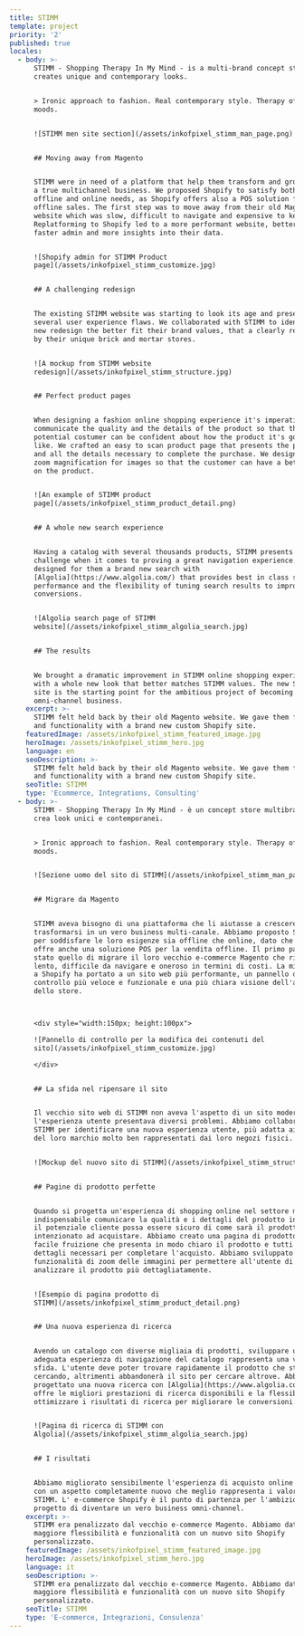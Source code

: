```yaml
---
title: STIMM
template: project
priority: '2'
published: true
locales:
  - body: >-
      STIMM - Shopping Therapy In My Mind - is a multi-brand concept store that
      creates unique and contemporary looks.


      > Ironic approach to fashion. Real contemporary style. Therapy of my
      moods.


      ![STIMM men site section](/assets/inkofpixel_stimm_man_page.png)


      ## Moving away from Magento


      STIMM were in need of a platform that help them transform and grow toward
      a true multichannel business. We proposed Shopify to satisfy both their
      offline and online needs, as Shopify offers also a POS solution for
      offline sales. The first step was to move away from their old Magento
      website which was slow, difficult to navigate and expensive to keep up.
      Replatforming to Shopify led to a more performant website, better and
      faster admin and more insights into their data. 


      ![Shopify admin for STIMM Product
      page](/assets/inkofpixel_stimm_customize.jpg)


      ## A challenging redesign


      The existing STIMM website was starting to look its age and presented
      several user experience flaws. We collaborated with STIMM to identify a
      new redesign the better fit their brand values, that a clearly represented
      by their unique brick and mortar stores. 


      ![A mockup from STIMM website
      redesign](/assets/inkofpixel_stimm_structure.jpg)


      ## Perfect product pages


      When designing a fashion online shopping experience it's imperative to
      communicate the quality and the details of the product so that the
      potential costumer can be confident about how the product it's gonna look
      like. We crafted an easy to scan product page that presents the product
      and all the details necessary to complete the purchase. We designed also
      zoom magnification for images so that the customer can have a better look
      on the product.  


      ![An example of STIMM product
      page](/assets/inkofpixel_stimm_product_detail.png)


      ## A whole new search experience


      Having a catalog with several thousands products, STIMM presents a unique
      challenge when it comes to proving a great navigation experience. We
      designed for them a brand new search with
      [Algolia](https://www.algolia.com/) that provides best in class search
      performance and the flexibility of tuning search results to improve
      conversions.


      ![Algolia search page of STIMM
      website](/assets/inkofpixel_stimm_algolia_search.jpg)


      ## The results


      We brought a dramatic improvement in STIMM online shopping experience,
      with a whole new look that better matches STIMM values. The new Shopify
      site is the starting point for the ambitious project of becoming a truly
      omni-channel business.
    excerpt: >-
      STIMM felt held back by their old Magento website. We gave them freedom
      and functionality with a brand new custom Shopify site.
    featuredImage: /assets/inkofpixel_stimm_featured_image.jpg
    heroImage: /assets/inkofpixel_stimm_hero.jpg
    language: en
    seoDescription: >-
      STIMM felt held back by their old Magento website. We gave them freedom
      and functionality with a brand new custom Shopify site.
    seoTitle: STIMM
    type: 'Ecommerce, Integrations, Consulting'
  - body: >-
      STIMM - Shopping Therapy In My Mind - è un concept store multibrand che
      crea look unici e contemporanei.


      > Ironic approach to fashion. Real contemporary style. Therapy of my
      moods.


      ![Sezione uomo del sito di STIMM](/assets/inkofpixel_stimm_man_page.png)


      ## Migrare da Magento


      STIMM aveva bisogno di una piattaforma che li aiutasse a crescere e
      trasformarsi in un vero business multi-canale. Abbiamo proposto Shopify
      per soddisfare le loro esigenze sia offline che online, dato che Shopify
      offre anche una soluzione POS per la vendita offline. Il primo passo è
      stato quello di migrare il loro vecchio e-commerce Magento che risultava
      lento, difficile da navigare e oneroso in termini di costi. La migrazione
      a Shopify ha portato a un sito web più performante, un pannello di
      controllo più veloce e funzionale e una più chiara visione dell'andamento
      dello store.



      <div style="width:150px; height:100px">

      ![Pannello di controllo per la modifica dei contenuti del
      sito](/assets/inkofpixel_stimm_customize.jpg)

      </div>


      ## La sfida nel ripensare il sito


      Il vecchio sito web di STIMM non aveva l'aspetto di un sito moderno e
      l'esperienza utente presentava diversi problemi. Abbiamo collaborato con
      STIMM per identificare una nuova esperienza utente, più adatta ai valori
      del loro marchio molto ben rappresentati dai loro negozi fisici.


      ![Mockup del nuovo sito di STIMM](/assets/inkofpixel_stimm_structure.jpg)


      ## Pagine di prodotto perfette


      Quando si progetta un'esperienza di shopping online nel settore moda è
      indispensabile comunicare la qualità e i dettagli del prodotto in modo che
      il potenziale cliente possa essere sicuro di come sarà il prodotto che è
      intenzionato ad acquistare. Abbiamo creato una pagina di prodotto di
      facile fruizione che presenta in modo chiaro il prodotto e tutti i
      dettagli necessari per completare l'acquisto. Abbiamo sviluppato anche una
      funzionalità di zoom delle immagini per permettere all'utente di
      analizzare il prodotto più dettagliatamente.


      ![Esempio di pagina prodotto di
      STIMM](/assets/inkofpixel_stimm_product_detail.png)


      ## Una nuova esperienza di ricerca


      Avendo un catalogo con diverse migliaia di prodotti, sviluppare un
      adeguata esperienza di navigazione del catalogo rappresenta una vera
      sfida. L'utente deve poter trovare rapidamente il prodotto che sta
      cercando, altrimenti abbandonerà il sito per cercare altrove. Abbiamo
      progettato una nuova ricerca con [Algolia](https://www.algolia.com/) che
      offre le migliori prestazioni di ricerca disponibili e la flessibilità di
      ottimizzare i risultati di ricerca per migliorare le conversioni.


      ![Pagina di ricerca di STIMM con
      Algolia](/assets/inkofpixel_stimm_algolia_search.jpg)


      ## I risultati


      Abbiamo migliorato sensibilmente l'esperienza di acquisto online su STIMM,
      con un aspetto completamente nuovo che meglio rappresenta i valori di
      STIMM. L' e-commerce Shopify è il punto di partenza per l'ambizioso
      progetto di diventare un vero business omni-channel.
    excerpt: >-
      STIMM era penalizzato dal vecchio e-commerce Magento. Abbiamo dato loro
      maggiore flessibilità e funzionalità con un nuovo sito Shopify
      personalizzato.
    featuredImage: /assets/inkofpixel_stimm_featured_image.jpg
    heroImage: /assets/inkofpixel_stimm_hero.jpg
    language: it
    seoDescription: >-
      STIMM era penalizzato dal vecchio e-commerce Magento. Abbiamo dato loro
      maggiore flessibilità e funzionalità con un nuovo sito Shopify
      personalizzato.
    seoTitle: STIMM
    type: 'E-commerce, Integrazioni, Consulenza'
---
```


